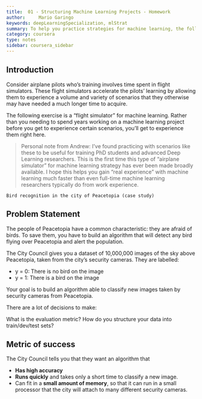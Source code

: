 ```yaml
---
title:  01 - Structuring Machine Learning Projects - Homework
author:     Mario Garingo
keywords: deepLearningSpecialization, mlStrat
summary: To help you practice strategies for machine learning, the following exercise will present an in-depth scenario and ask how you would act.
category: coursera
type: notes
sidebar: coursera_sidebar
---
```



## Introduction

Consider airplane pilots who’s training involves time spent in flight simulators. These flight simulators accelerate the pilots’ learning by allowing them to experience a volume and variety of scenarios that they otherwise may have needed a much longer time to acquire.

The following exercise is a “flight simulator” for machine learning. Rather than you needing to spend years working on a machine learning project before you get to experience certain scenarios, you’ll get to experience them right here.

> Personal note from Andrew: I’ve found practicing with scenarios like these to be useful for training PhD students and advanced Deep Learning researchers. This is the first time this type of “airplane simulator” for machine learning strategy has ever been made broadly available. I hope this helps you gain “real experience” with machine learning much faster than even full-time machine learning researchers typically do from work experience.

`Bird recognition in the city of Peacetopia (case study)`


## Problem Statement
The people of Peacetopia have a common characteristic: they are afraid of birds. To save them, you have to build an algorithm that will detect any bird flying over Peacetopia and alert the population.

The City Council gives you a dataset of 10,000,000 images of the sky above Peacetopia, taken from the city’s security cameras. They are labelled:

- y = 0: There is no bird on the image
- y = 1: There is a bird on the image

Your goal is to build an algorithm able to classify new images taken by security cameras from Peacetopia.

There are a lot of decisions to make:

What is the evaluation metric?
How do you structure your data into train/dev/test sets?

## Metric of success
The City Council tells you that they want an algorithm that

- __Has high accuracy__
- __Runs quickly__ and takes only a short time to classify a new image.
- Can fit in a __small amount of memory__, so that it can run in a small processor that the city will attach to many different security cameras.